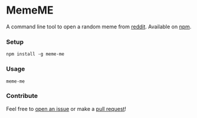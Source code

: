# MemeME
A command line tool to open a random meme from [reddit](http://reddit.com). Available on [npm](https://www.npmjs.com/package/meme-me).

### Setup

```
npm install -g meme-me
```

### Usage

```
meme-me
```

### Contribute

Feel free to [open an issue](https://github.com/kshvmdn/meme-me/issues) or make a [pull request](https://github.com/kshvmdn/meme-me/pulls)!

